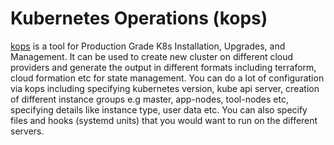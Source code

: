 # Kubernetes Operations (kops)

[kops](https://github.com/kubernetes/kops) is a tool for Production Grade K8s Installation, Upgrades, and Management.
It can be used to create new cluster on different cloud providers and generate the output in different formats including terraform, cloud formation etc for state management.
You can do a lot of configuration via kops including specifying kubernetes version, kube api server, creation of different instance groups e.g master, app-nodes, tool-nodes etc, specifying details like instance type, user data etc. You can also specify files and hooks (systemd units) that you would want to run on the different servers.
